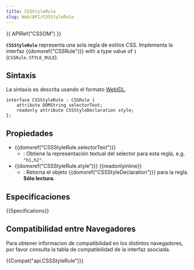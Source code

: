 ```yaml
---
title: CSSStyleRule
slug: Web/API/CSSStyleRule
---
```


{{ APIRef("CSSOM") }}

**`CSSStyleRule`** representa una sola regla de estilos CSS. Implementa la interfaz {{domxref("CSSRule")}} with a type value of `1` (`CSSRule.STYLE_RULE`).

## Sintaxis

La sintaxis es descrita usando el formato [WebIDL](http://dev.w3.org/2006/webapi/WebIDL/).

```
interface CSSStyleRule : CSSRule {
    attribute DOMString selectorText;
    readonly attribute CSSStyleDeclaration style;
};
```

## Propiedades

- {{domxref("CSSStyleRule.selectorText")}}
  - : Obtiene la representación textual del selector para esta regla, e.g. `"h1,h2"`.
- {{domxref("CSSStyleRule.style")}} {{readonlyinline}}
  - : Retorna el objeto {{domxref("CSSStyleDeclaration")}} para la regla. **Sólo lectura.**

## Especificaciones

{{Specifications}}

## Compatibilidad entre Navegadores

Para obtener informacion de compatibilidad en los distintos navegadores, por favor consulta la tabla de compatibilidad de la interfaz asociada.

{{Compat("api.CSSStyleRule")}}
